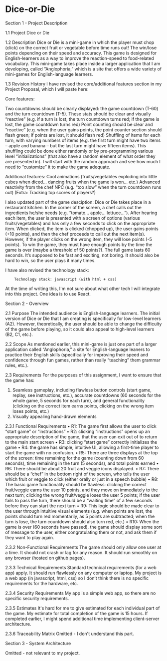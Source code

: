 # Dice-or-Die

Section 1 - Project Description

1.1 Project
Dice or Die

1.2 Description
Dice or Die is a mini-game in which the player must chop (click) on the correct fruit or vegetable before time runs out! The win/lose points depending on their speed and accuracy. This game is designed for English-learners as a way to improve the reaction-speed to food-related vocabulary. 
This mini-game takes place inside a larger application that I am developing, called “Anglophoria,” which is a site that offers a wide variety of mini-games for English-language learners. 

1.3 Revision History
I have revised the core/additional features section in my Project Proposal, which I will paste here: 
	
Core features:  

Two countdowns should be clearly displayed: the game countdown (T-60) and the turn countdown (T-5). These stats should be clear and visually “reactive” (e.g. if a turn is lost, the turn countdown turns red; if the game is lost, the game countdown turns red) 
Point counting should be clear and “reactive” (e.g. when the user gains points, the point counter section should flash green; if points are lost, it should flash red) 
Shuffling of items for each turn, with varying numbers of items (e.g. the first turn might have two items – apple and banana – but the last turn might have fifteen items). This shuffling could be done either randomly or by pre-programming various level “initializations” (that also have a random element of what order they are presented in). I will start with the random approach and see how much I need to “customize” it to make the game adequate.  

Additional features: 
Cool animations (fruits/vegetables exploding into little cubes when diced… dancing fruits when the game is won… etc.) 
Advanced reactivity from the chef NPC (e.g. “too slow” when the turn countdown runs out) 
(Extra: Tracking top scores of players?) 
  


I also updated part of the game desciption: 
Dice or Die takes place in a restaurant kitchen. In the corner of the screen, a chef calls out the ingredients he/she needs (e.g. “tomato… apple… lettuce…”). After hearing each item, the user is presented with a screen of options (various fruits/vegetables) and has only a few seconds to click on the appropriate item. When clicked, the item is clicked (chopped up), the user gains points (+10 points), and then the chef proceeds to call out the next item(s). However, if the player clicks on the wrong item, they will lose points (-5 points). To win the game, they must have enough points by the time the game is over (maybe a threshold of 50 points?). The full game lasts 60 seconds. It’s supposed to be fast and exciting, not boring. It should also be hard to win, so the user plays it many times.  

  I have also revised the technology stack:
		
		Technology stack: javascript (with html + css) 

  At the time of writing this, I'm not sure about what other tech I will integrate into this project. One idea is to use React. 

	
		
Section 2 - Overview

2.1 Purpose
The intended audience is English-language learners. The initial version of Dice or Die that I am creating is specifically for low-level learners (A2). However, theoretically, the user should be able to change the difficulty of the game before playing, so it could also appeal to high-level learners (B2, C1, etc.). 

2.2 Scope
As mentioned earlier, this mini-game is just one part of a larger application called “Anglophoria,” a site for English-language leaners to practice their English skills (specifically for improving their speed and confidence through fun games, rather than really “teaching” them grammar rules, etc.). 

2.3 Requirements
For the purposes of this assignment, I want to ensure that the game has:
1.	Seamless gameplay, including flawless button controls (start game, replay, see instructions, etc.), accurate countdowns (60 seconds for the whole game, 5 seconds for each turn), and general functionality (clicking on the correct item earns points, clicking on the wrong item loses points, etc.)
2.	Visually appealing hand-drawn elements
   
2.3.1 Functional Requirements
•	R1: The game first allows the user to click “start game” or “instructions”
•	R2: clicking “instructions” opens up an appropriate description of the game, that the user can exit out of to return to the main start screen
•	R3: clicking “start game” correctly initializes the game
•	R4: the game has simple, intuitive UI, allowing a first-time player to start the game with no confusion. 
•	R5: There are three displays at the top of the screen: time remaining for the game (counting down from 60 seconds), time remaining in the turn (5 seconds), and total points earned
•	R6: There should be about 20 fruit and veggie icons displayed. 
•	R7: There should be a “chef” in the bottom right of the screen, who tells the user which fruit or veggie to click (either orally or just in a speech bubble)
•	R8: The basic game functionality should be flawless: clicking the correct fruit/veggie earns the user 10 points, and they move on immediately to the next turn; clicking the wrong fruit/veggie loses the user 5 points; if the user fails to pass the turn, there should be a “waiting time” of a few seconds before they can start the next turn
•	R9: This logic should be made clear to the user through intuitive visual elements (e.g. when points are lost, the points should turn red momentarily, as 5 points are subtracted; when the turn is lose, the turn countdown should also turn red, etc.)
•	R10: When the game is over (60 seconds have passed), the game should display some sort of message to the user, either congratulating them or not, and ask them if they want to play again.

2.3.2 Non-Functional Requirements
The game should only allow one user at a time. It should not crash or lag for any reason. It should run smoothly on any browser (hosted on github pages). 

2.3.3 Technical Requirements
Standard technical requirements (for a web app) apply. It should run flawlessly on any computer or laptop. My project is a web app (in javascript, html, css) so I don’t think there is no specific requirements for the hardware, etc.

2.3.4 Security Requirements
My app is a simple web app, so there are no specific security requirements. 

2.3.5 Estimates
It's hard for me to give estimated for each individual part of the game. My estimate for total completion of the game is 15 hours. If completed earlier, I might spend additional time implementing client-server architecture. 

2.3.6 Traceability Matrix
Omitted - I don't understand this part. 
	
	
Section 3 - System Architecture

Omitted - not relevant to my project.

